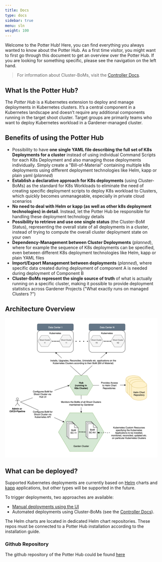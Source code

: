 ```yaml
---
title: Docs
type: docs
sidebar: true
menu: sln
weight: 100
---
```


Welcome to the Potter Hub! Here, you can find everything you always wanted to know about the Potter Hub. 
As a first time visitor, you might want to first go through this document to get an overview over the Potter Hub. If 
you are looking for something specific, please see the navigation on the left hand.

  > For information about Cluster-BoMs, visit the [Controller Docs](../../controller-docs/home).  

## What Is the Potter Hub?

The *Potter Hub* is a Kubernetes extension to deploy and manage deployments in Kubernetes clusters. It’s a central 
component in a Kubernetes landscape and doesn’t require any additional components running in the target shoot cluster. 
Target groups are primarily teams who want to deploy Kubernetes workload in a Gardener-managed cluster.

## Benefits of using the Potter Hub

- Possibility to have **one single YAML file describing the full set of K8s Deployments for a cluster** instead of using 
  individual Command Scripts for each K8s Deployment and also managing those deployments individually. Simply create 
  a "Bill-of-Material" containing multiple k8s deployments using different deployment technologies like Helm, kapp or 
  plain yaml (*planned*)
- **Establish a declarative approach for K8s deployments** (using Cluster-BoMs) as the standard for K8s Workloads to 
  eliminate the need of creating specific deployment scripts to deploy K8s workload to Clusters, which quickly becomes 
  unmanageable, especially in private cloud scenarios
- **No need to deal with Helm or kapp (as well as other k8s deployment technologies) in detail**. Instead, let the 
  Potter Hub be responsible for handling these deployment technology details
- **Possibility to retrieve and use one single status** (the Cluster-BoM Status), representing the overall state of 
  all deployments in a cluster, instead of trying to compute the overall cluster deployment state on your own
- **Dependency-Management between Cluster Deployments** (*planned*), where for example the sequence of K8s deployments 
  can be specified, even between different K8s deployment technologies like Helm, kapp or plain YAML files
- **Import/Export Management between deployments** (*planned*), where specific data created during deployment of 
  component A is needed during deployment of Component B
- **Cluster-BoMs represent the single source of truth** of what is actually running on a specific cluster, making it 
  possible to provide deployment statistics across Gardener Projects ("What exactly runs on managed Clusters ?")

## Architecture Overview
![](./hub-overview-architecture.png)

## What can be deployed?

Supported Kubernetes deployments are currently based on [Helm](https://helm.sh/) charts and 
[kapp](https://github.com/k14s/kapp) applications, but other types will be supported in the future. 

To trigger deployments, two approaches are available:
* [Manual deployments using the UI](./ui/)
* Automated deployments using Cluster-BoMs (see the [Controller Docs](../../controller-docs/home)). 

The Helm charts are located in dedicated Helm chart repositories. These repos must be connected to a Potter Hub 
installation according to the installation guide.

### Github Repository

The github repository of the Potter Hub could be found [here](https://github.com/gardener/potter-hub)


